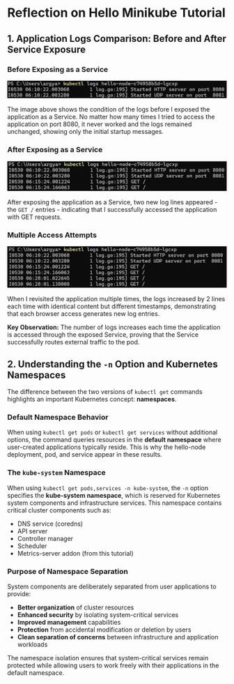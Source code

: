 # Reflection on Hello Minikube Tutorial

## 1. Application Logs Comparison: Before and After Service Exposure

### Before Exposing as a Service
![logs_before_expose](logs_before_expose.png)

The image above shows the condition of the logs before I exposed the application as a Service. No matter how many times I tried to access the application on port 8080, it never worked and the logs remained unchanged, showing only the initial startup messages.

### After Exposing as a Service
![logs_after_expose](logs_after_expose.png)

After exposing the application as a Service, two new log lines appeared - the `GET /` entries - indicating that I successfully accessed the application with GET requests.

### Multiple Access Attempts
![logs_after_open](logs_after_open.png)

When I revisited the application multiple times, the logs increased by 2 lines each time with identical content but different timestamps, demonstrating that each browser access generates new log entries.

**Key Observation:** The number of logs increases each time the application is accessed through the exposed Service, proving that the Service successfully routes external traffic to the pod.

## 2. Understanding the `-n` Option and Kubernetes Namespaces

The difference between the two versions of `kubectl get` commands highlights an important Kubernetes concept: **namespaces**.

### Default Namespace Behavior
When using `kubectl get pods` or `kubectl get services` without additional options, the command queries resources in the **default namespace** where user-created applications typically reside. This is why the hello-node deployment, pod, and service appear in these results.

### The `kube-system` Namespace
When using `kubectl get pods,services -n kube-system`, the `-n` option specifies the **kube-system namespace**, which is reserved for Kubernetes system components and infrastructure services. This namespace contains critical cluster components such as:

- DNS service (coredns)
- API server
- Controller manager
- Scheduler
- Metrics-server addon (from this tutorial)

### Purpose of Namespace Separation
System components are deliberately separated from user applications to provide:

- **Better organization** of cluster resources
- **Enhanced security** by isolating system-critical services
- **Improved management** capabilities
- **Protection** from accidental modification or deletion by users
- **Clean separation of concerns** between infrastructure and application workloads

The namespace isolation ensures that system-critical services remain protected while allowing users to work freely with their applications in the default namespace.
